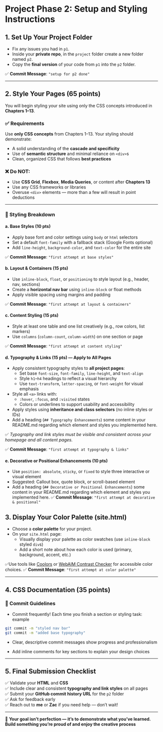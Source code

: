 # Project Phase 2: Setup and Styling Instructions

## 1. Set Up Your Project Folder

- Fix any issues you had in `p1`.
- Inside your **private repo**, in the `project` folder create a new folder named `p2`.
- Copy the **final version** of your code from `p1` into the `p2` folder.

✅ **Commit Message**: `"setup for p2 done"`

---

## 2. Style Your Pages (65 points)

You will begin styling your site using only the CSS concepts introduced in **Chapters 1–13**.

### ✅ Requirements

Use **only CSS concepts** from Chapters 1–13. Your styling should demonstrate:

- A solid understanding of the **cascade and specificity**
- Use of **semantic structure** and minimal reliance on `<div>`s
- Clean, organized CSS that follows **best practices**

### ❌ Do NOT:

- Use **CSS Grid**, **Flexbox**, **Media Queries**, or content after **Chapters 13**
- Use any CSS frameworks or libraries
- Overuse `<div>` elements — more than a few will result in point deductions

---

### 🎨 Styling Breakdown

#### a. Base Styles (10 pts)

- Apply base font and color settings using `body` or `html` selectors
- Set a default `font-family` with a fallback stack (Google Fonts optional)
- Add `line-height`, `background-color`, and `text-color` for the entire site

✅ **Commit Message**: `"first attempt at base styles"`


#### b. Layout & Containers (15 pts)

- Use `inline-block`, `float`, or `positioning` to style layout (e.g., header, nav, sections)
- Create a **horizontal nav bar** using `inline-block` or float methods
- Apply visible spacing using margins and padding

✅ **Commit Message**: `"first attempt at layout & containers"`

#### c. Content Styling (15 pts)

- Style at least one table and one list creatively (e.g., row colors, list markers)
- Use `columns` (`column-count`, `column-width`) on one section or page

✅ **Commit Message**: `"first attempt at content styling"`

#### d. Typography & Links (15 pts) — Apply to All Pages

- Apply consistent typography styles to **all project pages**:
  - Set base `font-size`, `font-family`, `line-height`, and `text-align`
  - Style `h1`–`h4` headings to reflect a visual hierarchy
  - Use `text-transform`, `letter-spacing`, or `font-weight` for visual emphasis
- Style all `<a>` links with:
  - `:hover`, `:focus`, and `:visited` states
  - Colors or underlines to support usability and accessibility
- Apply styles using **inheritance and class selectors** (no inline styles or IDs)
- Add a heading (`## Typography Enhancements`) some content in your README.md regarding which element and styles you implemented here. 

✅ *Typography and link styles must be visible and consistent across your homepage and all content pages.*

✅ **Commit Message**: `"first attempt at typography & links"`


#### e. Decorative or Positional Enhancements (10 pts)

- Use `position: absolute`, `sticky`, or `fixed` to style three interactive or visual element
- Suggested: Callout box, quote block, or scroll-based element
- Add a heading (`## Decorative or Positional Enhancements`) some content in your README.md regarding which element and styles you implemented here. 
✅ **Commit Message**: `"first attempt at decorative & positional"`

## 3. Display Your Color Palette (site.html)

- Choose a **color palette** for your project.
- On your `site.html` page:
  - Visually display your palette as color swatches (use `inline-block` styled `div`s)
  - Add a short note about how each color is used (primary, background, accent, etc.)

✅Use tools like [Coolors](https://coolors.co) or [WebAIM Contrast Checker](https://webaim.org/resources/contrastchecker/) for accessible color choices.
✅ **Commit Message**: `"first attempt at color palette"`

---

## 4. CSS Documentation (35 points)

### 💾 Commit Guidelines

- Commit frequently! Each time you finish a section or styling task:
example
```bash
git commit -m "styled nav bar"
git commit -m "added base typography"
```

- Clear, descriptive commit messages show progress and professionalism


- Add inline comments for key sections to explain your design choices

---

## 5. Final Submission Checklist

✅ Validate your **HTML** and **CSS**\
✅ Include clear and consistent **typography and link styles** on all pages\
✅ Submit your **GitHub commit history URL** for the `p2` folder\
✅ Ask for feedback early\
✅ Reach out to **me** or **Zac** if you need help — don’t wait!

---

🎉 **Your goal isn’t perfection — it’s to demonstrate what you’ve learned. Build something you’re proud of and enjoy the creative process**

